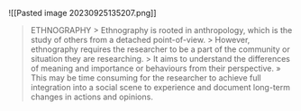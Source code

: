 ![[Pasted image 20230925135207.png]]
> ETHNOGRAPHY > Ethnography is rooted in anthropology, which is the study of others from a detached point-of-view. > However, ethnography requires the researcher to be a part of the community or situation they are researching. > It aims to understand the differences of meaning and importance or behaviours from their perspective. » This may be time consuming for the researcher to achieve full integration into a social scene to experience and document long-term changes in actions and opinions.
